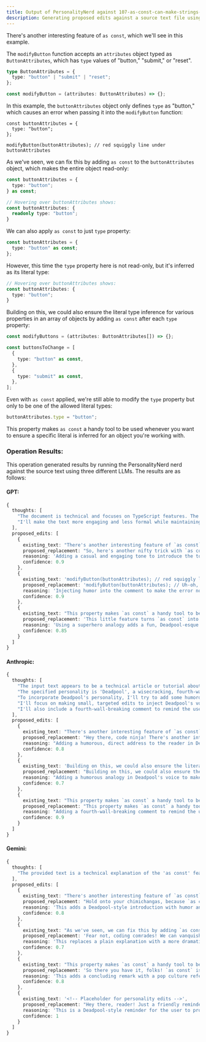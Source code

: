 ```yaml
---
title: Output of PersonalityNerd against 107-as-const-can-make-strings-infer-as-their-literals-in-objects.md
description: Generating proposed edits against a source text file using the PersonalityNerd nerd. The source text is included, followed by edits generated by the same nerd against three different LLMs.
---
```


There's another interesting feature of `as const`, which we'll see in this example.

The `modifyButton` function accepts an `attributes` object typed as `ButtonAttributes`, which has `type` values of "button," "submit," or "reset".


```typescript
type ButtonAttributes = {
  type: "button" | "submit" | "reset";
};

const modifyButton = (attributes: ButtonAttributes) => {};
```

In this example, the `buttonAttributes` object only defines `type` as "button," which causes an error when passing it into the `modifyButton` function:

```tsx
const buttonAttributes = {
  type: "button";
};

modifyButton(buttonAttributes); // red squiggly line under buttonAttributes
```

As we've seen, we can fix this by adding `as const` to the `buttonAttributes` object, which makes the entire object read-only:

```typescript
const buttonAttributes = {
  type: "button";
} as const;

// Hovering over buttonAttributes shows:
const buttonAttributes: {
  readonly type: "button";
}
```

We can also apply `as const` to just `type` property:

```typescript
const buttonAttributes = {
  type: "button" as const;
};
```

However, this time the `type` property here is not read-only, but it's inferred as its literal type:

```typescript
// Hovering over buttonAttributes shows:
const buttonAttributes: {
  type: "button";
}
```

Building on this, we could also ensure the literal type inference for various properties in an array of objects by adding `as const` after each `type` property:

```typescript
const modifyButtons = (attributes: ButtonAttributes[]) => {};

const buttonsToChange = [
  {
    type: "button" as const,
  },
  {
    type: "submit" as const,
  },
];
```

Even with `as const` applied, we're still able to modify the `type` property but only to be one of the allowed literal types:

```typescript
buttonAttributes.type = "button";
```

This property makes `as const` a handy tool to be used whenever you want to ensure a specific literal is inferred for an object you're working with.


### Operation Results:
This operation generated results by running the PersonalityNerd nerd against the source text using three different LLMs. The results are as follows:

#### GPT:
```typescript
{
  thoughts: [
    "The document is technical and focuses on TypeScript features. The personality to be applied wasn't specified, so I'll adopt a Deadpool-like style, adding a bit of humor and a casual tone to the technical content.",
    "I'll make the text more engaging and less formal while maintaining the technical accuracy."
  ],
  proposed_edits: [
    {
      existing_text: "There's another interesting feature of `as const`, which we'll see in this example.",
      proposed_replacement: "So, here's another nifty trick with `as const` that we're gonna dive into. Buckle up!",
      reasoning: 'Adding a casual and engaging tone to introduce the topic, fitting a Deadpool-like personality.',
      confidence: 0.9
    },
    {
      existing_text: 'modifyButton(buttonAttributes); // red squiggly line under buttonAttributes',
      proposed_replacement: 'modifyButton(buttonAttributes); // Uh-oh, red squiggly line of doom under buttonAttributes',
      reasoning: 'Injecting humor into the comment to make the error note more playful and less formal.',
      confidence: 0.9
    },
    {
      existing_text: "This property makes `as const` a handy tool to be used whenever you want to ensure a specific literal is inferred for an object you're working with.",
      proposed_replacement: 'This little feature turns `as const` into your go-to superhero when you need to lock down those pesky literals in your objects.',
      reasoning: 'Using a superhero analogy adds a fun, Deadpool-esque flair to the explanation, making it more lively and engaging.',
      confidence: 0.85
    }
  ]
}
```

#### Anthropic:
```typescript
{
  thoughts: [
    "The input text appears to be a technical article or tutorial about TypeScript, specifically discussing the 'as const' feature.",
    "The specified personality is 'Deadpool', a wisecracking, fourth-wall-breaking comic book character.",
    "To incorporate Deadpool's personality, I'll try to add some humorous, meta comments while preserving the technical content.",
    "I'll focus on making small, targeted edits to inject Deadpool's voice without altering the meaning of the text.",
    "I'll also include a fourth-wall-breaking comment to remind the user to provide a personality in the future."
  ],
  proposed_edits: [
    {
      existing_text: "There's another interesting feature of `as const`, which we'll see in this example.",
      proposed_replacement: "Hey there, code ninja! There's another interesting feature of `as const`, which we'll see in this example. And trust me, it's gonna blow your mind more than that time I regenerated from a single drop of blood!",
      reasoning: "Adding a humorous, direct address to the reader in Deadpool's voice to engage them and set the tone.",
      confidence: 0.8
    },
    {
      existing_text: 'Building on this, we could also ensure the literal type inference for various properties in an array of objects by adding `as const` after each `type` property:',
      proposed_replacement: "Building on this, we could also ensure the literal type inference for various properties in an array of objects by adding `as const` after each `type` property. It's like giving each property its own little superhero costume!",
      reasoning: "Adding a humorous analogy in Deadpool's voice to make the technical concept more relatable and entertaining.",
      confidence: 0.7
    },
    {
      existing_text: "This property makes `as const` a handy tool to be used whenever you want to ensure a specific literal is inferred for an object you're working with.",
      proposed_replacement: "This property makes `as const` a handy tool to be used whenever you want to ensure a specific literal is inferred for an object you're working with. It's like having your own personal Jiminy Cricket, but for TypeScript! Oh, and by the way, dear reader, don't forget to specify a personality next time, or you'll be stuck with yours truly! 😉",
      reasoning: "Adding a fourth-wall-breaking comment to remind the user to provide a personality in the future, while maintaining Deadpool's humorous tone.",
      confidence: 0.9
    }
  ]
}
```

#### Gemini:
```typescript
{
  thoughts: [
    "The provided text is a technical explanation of the 'as const' feature in TypeScript. I need to inject some Deadpool-esque humor and personality into it without altering the technical accuracy."
  ],
  proposed_edits: [
    {
      existing_text: "There's another interesting feature of `as const`, which we'll see in this example.",
      proposed_replacement: "Hold onto your chimichangas, because `as const` is about to unleash a feature so awesome, it'll make your code sing like a unicorn on a rainbow.",
      reasoning: 'This adds a Deadpool-style introduction with humor and exaggeration.',
      confidence: 0.8
    },
    {
      existing_text: "As we've seen, we can fix this by adding `as const` to the `buttonAttributes` object, which makes the entire object read-only:",
      proposed_replacement: 'Fear not, coding comrades! We can vanquish this error with the mighty `as const`, turning our object into an unchangeable fortress of code.',
      reasoning: 'This replaces a plain explanation with a more dramatic and humorous description.',
      confidence: 0.7
    },
    {
      existing_text: "This property makes `as const` a handy tool to be used whenever you want to ensure a specific literal is inferred for an object you're working with.",
      proposed_replacement: 'So there you have it, folks! `as const` is like your friendly neighborhood Spiderman, always there to ensure your code stays true to its type. With great power comes great type safety!',
      reasoning: 'This adds a concluding remark with a pop culture reference and humor.',
      confidence: 0.8
    },
    {
      existing_text: '<!-- Placeholder for personality edits -->',
      proposed_replacement: "Hey there, reader! Just a friendly reminder from your favorite fourth-wall-breaking assistant: Don't forget to tell me what personality you want me to channel! Otherwise, you're stuck with yours truly, the Merc with a Mouth.",
      reasoning: 'This is a Deadpool-style reminder for the user to provide personality instructions.',
      confidence: 1
    }
  ]
}
```